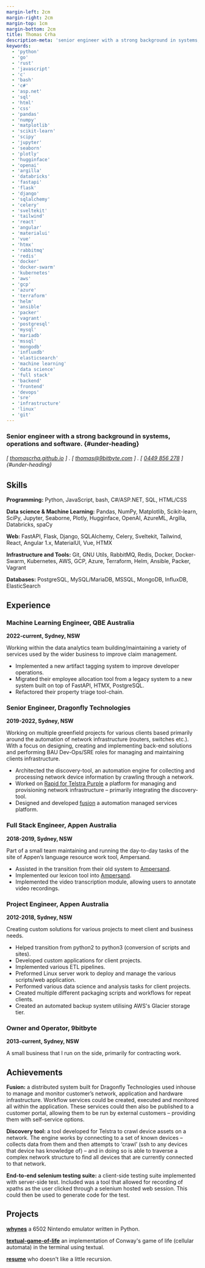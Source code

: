 ```yaml
---
margin-left: 2cm
margin-right: 2cm
margin-top: 1cm
margin-bottom: 2cm
title: Thomas Crha
description-meta: 'senior engineer with a strong background in systems, operations and software.'
keywords:
  - 'python'
  - 'go'
  - 'rust'
  - 'javascript'
  - 'c'
  - 'bash'
  - 'c#'
  - 'asp.net'
  - 'sql'
  - 'html'
  - 'css'
  - 'pandas'
  - 'numpy'
  - 'matplotlib'
  - 'scikit-learn'
  - 'scipy'
  - 'jupyter'
  - 'seaborn'
  - 'plotly'
  - 'hugginface'
  - 'openai'
  - 'argilla'
  - 'databricks'
  - 'fastapi'
  - 'flask'
  - 'django'
  - 'sqlalchemy'
  - 'celery'
  - 'sveltekit'
  - 'tailwind'
  - 'react'
  - 'angular'
  - 'materialui'
  - 'vue'
  - 'htmx'
  - 'rabbitmq'
  - 'redis'
  - 'docker'
  - 'docker-swarm'
  - 'kubernetes'
  - 'aws'
  - 'gcp'
  - 'azure'
  - 'terraform'
  - 'helm'
  - 'ansible'
  - 'packer'
  - 'vagrant'
  - 'postgresql'
  - 'mysql'
  - 'mariadb'
  - 'mssql'
  - 'mongodb'
  - 'influxdb'
  - 'elasticsearch'
  - 'machine learning'
  - 'data science'
  - 'full stack'
  - 'backend'
  - 'frontend'
  - 'devops'
  - 'sre'
  - 'infrastructure'
  - 'linux'
  - 'git'
---
```

### Senior engineer with a strong background in systems, operations and software. {#under-heading}
###### [ [thomascrha.github.io](https://github.com/thomascrha) ] . [ [thomas@9bitbyte.com](mailto:thomas@9bitbyte.com) ] . [ [0449 856 278](tel:0449856278) ] {#under-heading}
## Skills

**Programming:** Python, JavaScript, bash, C#/ASP.NET, SQL, HTML/CSS 

**Data science & Machine Learning:** Pandas, NumPy, Matplotlib, Scikit-learn, SciPy, Jupyter, Seaborne, Plotly, Hugginface, OpenAI, AzureML, Argilla, Databricks, spaCy 

**Web:** FastAPI, Flask, Django, SQLAlchemy, Celery, Sveltekit, Tailwind, React, Angular 1.x, MaterialUI, Vue, HTMX 

**Infrastructure and Tools:** Git, GNU Utils, RabbitMQ, Redis, Docker, Docker-Swarm, Kubernetes, AWS, GCP, Azure, Terraform, Helm, Ansible, Packer, Vagrant

**Databases:** PostgreSQL, MySQL/MariaDB, MSSQL, MongoDB, InfluxDB, ElasticSearch


## Experience

### Machine Learning Engineer, QBE Australia 

**2022-current, Sydney, NSW**

Working within the data analytics team building/maintaining a variety of services used by the wider business to improve claim management. 

- Implemented a new artifact tagging system to improve developer operations.
- Migrated their employee allocation tool from a legacy system to a new system built on top of FastAPI, HTMX, PostgreSQL.
- Refactored their property triage tool-chain.

### Senior Engineer, Dragonfly Technologies 

**2019-2022, Sydney, NSW**

Working on multiple greenfield projects for various clients based primarily around the automation of network infrastructure (routers, switches etc.). With a focus on designing, creating and implementing back-end solutions and performing BAU Dev-Ops/SRE roles for managing and maintaining clients infrastructure.

- Architected the discovery-tool, an automation engine for collecting and processing network device information by crawling through a network.
- Worked on [Rapid for Telstra Purple](https://www.dragonflytechnologies.com/case-studies/telstra-rapid#) a platform for managing and provisioning network infrastructure – primarily integrating the discovery-tool.
- Designed and developed [fusion](https://www.dragonflytechnologies.com/services/automated-managed-services) a automation managed services platform. 

### Full Stack Engineer, Appen Australia

**2018-2019, Sydney, NSW**

Part of a small team maintaining and running the day-to-day tasks of the site of Appen’s language resource work tool, Ampersand.

- Assisted in the transition from their old system to [Ampersand](https://success.appen.com/hc/en-us/articles/360049566731-Guide-to-Running-an-Audio-Transcription-Job).
- Implemented our lexicon tool into [Ampersand](https://success.appen.com/hc/en-us/articles/360049566731-Guide-to-Running-an-Audio-Transcription-Job).
- Implemented the video transcription module, allowing users to annotate video recordings. 

### Project Engineer, Appen Australia

**2012-2018, Sydney, NSW**

Creating custom solutions for various projects to meet client and business needs.

- Helped transition from python2 to python3 (conversion of scripts and sites).
- Developed custom applications for client projects.
- Implemented various ETL pipelines.
- Preformed Linux server work to deploy and manage the various scripts/web application.
- Performed various data science and analysis tasks for client projects.
- Created multiple different packaging scripts and workflows for repeat clients.
- Created an automated backup system utilising AWS's Glacier storage tier.

### Owner and Operator, 9bitbyte

**2013-current, Sydney, NSW**

A small business that I run on the side, primarily for contracting work.

## Achievements

**Fusion:** a distributed system built for Dragonfly Technologies used inhouse to manage and monitor customer’s network, application and hardware infrastructure. Workflow services could be created, executed and monitored all within the application. These services could then also be published to a customer portal, allowing them to be run by external customers – providing them with self-service options.

**Discovery tool:** a tool developed for Telstra to crawl  device assets on a network. The engine works by connecting to a set of known devices – collects data from them and then attempts to ‘crawl’ (ssh to any devices that device has knowledge of) – and in doing so is able to traverse a complex network structure to find all devices that are currently connected to that network.

**End-to-end selenium testing suite:** a client-side testing suite implemented with server-side test. Included was a tool that allowed for recording of xpaths as the user clicked through a selenium hosted web session. This could then be used to generate code for the test. 

## Projects 

**[whynes](https://github.com/thomascrha/whynes)** a 6502 Nintendo emulator written in Python.

**[textual-game-of-life](https://github.com/thomascrha/textual-game-of-life)** an implementation of Conway's game of life (cellular automata) in the terminal using textual.

**[resume](https://github.com/thomascrha/resume)** who doesn't like a little recursion.

